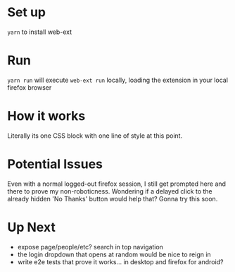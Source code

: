 # Set up

`yarn` to install web-ext

# Run

`yarn run` will execute `web-ext run` locally, loading the extension in your  local firefox browser

# How it works

Literally its one CSS block with one line of style at this point. 

# Potential Issues
Even with a normal logged-out firefox session, I still get prompted here and there to prove my non-roboticness. Wondering if a delayed click to the already hidden 'No Thanks' button would help that? Gonna try this soon.

# Up Next
- expose page/people/etc? search in top navigation
- the login dropdown that opens at random would be nice to reign in
- write e2e tests that prove it works... in desktop and firefox for android?
